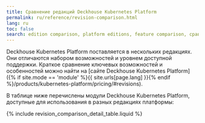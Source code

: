 ```yaml
---
title: Сравнение редакций Deckhouse Kubernetes Platform
permalink: ru/reference/revision-comparison.html
lang: ru
toc: false
search: edition comparison, platform editions, feature comparison, сравнение редакций, редакции платформы, сравнение функций
---
```


Deckhouse Kubernetes Platform поставляется в нескольких редакциях. Они отличаются набором возможностей и уровнем доступной поддержки. Краткое сравнение ключевых возможностей и особенностей можно найти на [сайте Deckhouse Kubernetes Platform]({% if site.mode == 'module' %}{{ site.urls[page.lang] }}{% endif %}/products/kubernetes-platform/pricing/#revisions).

В таблице ниже перечислены модули Deckhouse Kubernetes Platform, доступные для использования в разных редакциях платформы:

{% include revision_comparison_detail_table.liquid %}
